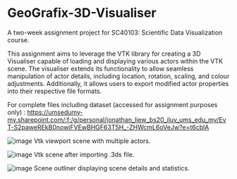 # GeoGrafix-3D-Visualiser
A two-week assignment project for SC40103: Scientific Data Visualization course.

This assignment aims to leverage the VTK library for creating a 3D Visualiser capable of loading and displaying various actors within the VTK scene. The visualiser extends its functionality to allow seamless manipulation of actor details, including location, rotation, scaling, and colour adjustments. Additionally, it allows users to export modified actor properties into their respective file formats.

For complete files including dataset (accessed for assignment purposes only) : 
https://umsedumy-my.sharepoint.com/:f:/g/personal/jonathan_liew_bs20_iluv_ums_edu_my/EvT-S2paweREkB0nowiFVEwBHGF63T5H_-ZHWcmL6oVeJw?e=t6cblA

![image](https://github.com/jonathanlieweujin/GeoGrafix-3D-Visualiser/assets/106479441/785a08cb-1869-41de-8b89-d64dd421083d)
Vtk viewport scene with multiple actors.

![image](https://github.com/jonathanlieweujin/GeoGrafix-3D-Visualiser/assets/106479441/1040e725-aa85-4ca8-bfbb-e6ed4ee17847)
Vtk scene after importing .3ds file.

![image](https://github.com/jonathanlieweujin/GeoGrafix-3D-Visualiser/assets/106479441/7cc42905-2255-4e61-97e9-7cffc3c74686)
Scene outliner displaying scene details and statistics.

